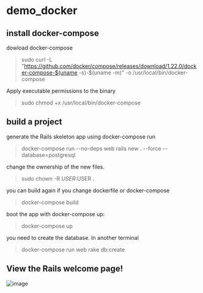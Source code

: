 # demo_docker

## install docker-compose

dowload docker-compose
> sudo curl -L "https://github.com/docker/compose/releases/download/1.22.0/docker-compose-$(uname -s)-$(uname -m)" -o /usr/local/bin/docker-compose

Apply executable permissions to the binary

> sudo chmod +x /usr/local/bin/docker-compose

## build a project

generate the Rails skeleton app using docker-compose run

> docker-compose run --no-deps web rails new . --force --database=postgresql

change the ownership of the new files.

> sudo chown -R $USER:$USER .

you can build again if you change dockerfile or docker-compose

> docker-compose build

boot the app with docker-compose up:

> docker-compose up

you need to create the database. In another terminal

> docker-compose run web rake db:create

## View the Rails welcome page!
![image](https://user-images.githubusercontent.com/43668977/110286920-48918980-8018-11eb-8545-8b85458b4da8.png)